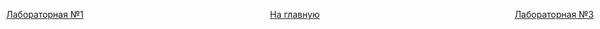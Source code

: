 













[//]: # (к оглавлению и на прочие лабы)
<div style="position: absolute; bottom: 15px; left: 10px">
    <a style="text-align: right" href="lab-1.html">Лабораторная №1</a>
</div>
<div style="position: absolute; bottom: 15px; left: 45%">
    <a href="../secondcourse.html">На главную</a>
</div>
<div style="position: absolute; bottom: 15px; right: 10px">
    <a style="text-align: right" href="lab-3.html">Лабораторная №3</a>
</div>